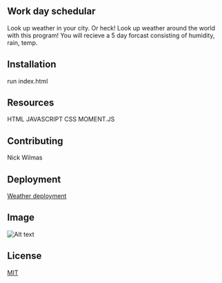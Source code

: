 ## Work day schedular
Look up weather in your city. Or heck! Look up weather around the world with this program! You will recieve a 5 day forcast consisting of humidity, rain, temp.
## Installation

run index.html

## Resources

HTML
JAVASCRIPT
CSS
MOMENT.JS


## Contributing
Nick Wilmas

## Deployment
[Weather deployment](https://nickwilmas1.github.io/Weather/)

## Image 
![Alt text](https://i.gyazo.com/c8294bc4a5942f4c6f04f1de490033b3.png "Weather")

## License
[MIT](https://choosealicense.com/licenses/mit/)

